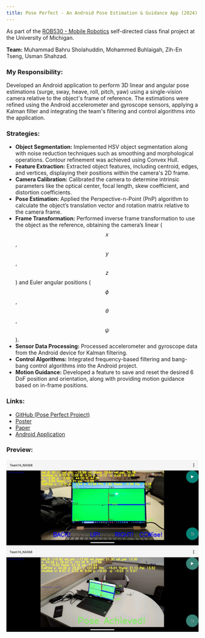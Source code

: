 ```yaml
---
title: Pose Perfect - An Android Pose Estimation & Guidance App (2024)
---
```


As part of the [ROB530 - Mobile Robotics](https://github.com/UMich-CURLY-teaching/UMich-ROB-530-public) self-directed class final project at the University of Michigan.

**Team:** Muhammad Bahru Sholahuddin, Mohammed Buhlaigah, Zih-En Tseng, Usman Shahzad.

### My Responsibility:
Developed an Android application to perform 3D linear and angular pose estimations (surge, sway, heave, roll, pitch, yaw) using a single-vision camera relative to the object's frame of reference. The estimations were refined using the Android accelerometer and gyroscope sensors, applying a Kalman filter and integrating the team's filtering and control algorithms into the application.

### Strategies:
- **Object Segmentation:** Implemented HSV object segmentation along with noise reduction techniques such as smoothing and morphological operations. Contour refinement was achieved using Convex Hull.
- **Feature Extraction:** Extracted object features, including centroid, edges, and vertices, displaying their positions within the camera's 2D frame.
- **Camera Calibration:** Calibrated the camera to determine intrinsic parameters like the optical center, focal length, skew coefficient, and distortion coefficients.
- **Pose Estimation:** Applied the Perspective-n-Point (PnP) algorithm to calculate the object’s translation vector and rotation matrix relative to the camera frame.
- **Frame Transformation:** Performed inverse frame transformation to use the object as the reference, obtaining the camera’s linear ($$x$$, $$y$$, $$z$$) and Euler angular positions ($$\phi$$, $$\theta$$, $$\psi$$).
- **Sensor Data Processing:** Processed accelerometer and gyroscope data from the Android device for Kalman filtering.
- **Control Algorithms:** Integrated frequency-based filtering and bang-bang control algorithms into the Android project.
- **Motion Guidance:** Developed a feature to save and reset the desired 6 DoF position and orientation, along with providing motion guidance based on in-frame positions.

### Links:
- [GitHub (Pose Perfect Project)](https://github.com/mbsbahru/Pose_Perfect)
- [Poster](https://docs.google.com/presentation/d/1ZVLhKT2xRZvxd_b7FyPOwXysKnrry6pg24x-qFHhQ1k/edit?usp=sharing)
- [Paper](https://drive.google.com/file/d/1wzO3Bb32BaxBVvxDnijjk-b8pXrSOTyf/view?usp=sharing)
- [Android Application](https://drive.google.com/file/d/1H8T5yAWxWS_5-SAM8eWqe3GmNhLwfa4T/view?usp=sharing)

### Preview:
![ROB530 Project Screenshot 1](../assets/img/project_posePerfect_a.png)
![ROB530 Project Screenshot 2](../assets/img/project_posePerfect_b.png)

